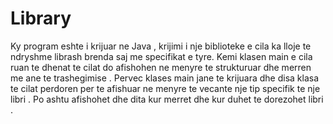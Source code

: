 # Library

Ky program eshte i krijuar ne Java , krijimi i nje biblioteke e cila ka lloje te ndryshme librash brenda saj me specifikat e tyre. 
Kemi klasen main e cila ruan te dhenat te cilat do afishohen ne menyre te strukturuar dhe merren me ane te trashegimise . 
Pervec klases main jane te krijuara dhe disa klasa te cilat perdoren per te afishuar ne menyre te vecante nje tip specifik te nje libri .
Po ashtu afishohet dhe dita kur merret dhe kur duhet te dorezohet libri .
